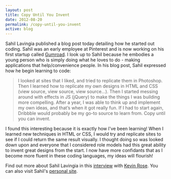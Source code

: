 ```yaml
---
layout: post
title: Copy Until You Invent
date: 2012-08-20
permalink: /copy-until-you-invent
active: blog
---
```


Sahil Lavingia published a blog post today detailing how he started out coding. Sahil was an early employee at Pinterest and is now working on his first startup called [Gumroad](https://gumroad.com). I look up to Sahil because he embodies a young person who is simply doing what he loves to do - making applications that help/convenience people. In his blog post, Sahil expressed how he begin learning to code:

> I looked at sites that I liked, and tried to replicate them in Photoshop. Then I learned how to replicate my own designs in HTML and CSS (view source, view source, view source…). Then I started messing around with effects in JS (jQuery) to make the things I was building more compelling. After a year, I was able to think up and implement my own ideas, and that’s when it got really fun. If I had to start again, Dribbble would probably be my go-to source to learn from. Copy until you can invent.

I found this interesting because it is exactly how I've been learning! When I learned new techniques in HTML or CSS, I would try and replicate sites to see if I could return the same result visually. I thought doing so was looked down upon and everyone that I considered role models had this great ability to invent great designs from the start. I now have more confidants that as I become more fluent in these coding languages, my ideas will flourish!

Find out more about Sahil Lavingia in this [interview](https://www.youtube.com/watch?v=lpYGxe0zL1o&list=PLQjb7PbWSDVZTuKeFIeD3vNnOTiVE3fNG&index=26) with 
[Kevin Rose](http://kevinrose.com). You can also visit Sahil's <a href="http://sahillavingia.com">personal site</a>.